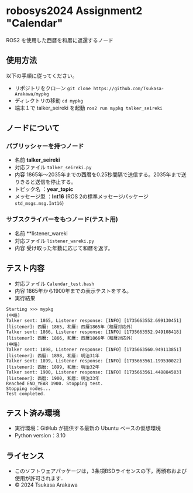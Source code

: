 # robosys2024 Assignment2 "Calendar"

ROS2 を使用した西暦を和暦に返還するノード


## 使用方法

以下の手順に従ってください。

- リポジトリをクローン
```git clone https://github.com/Tsukasa-Arakawa/mypkg```
- ディレクトリの移動
```cd mypkg```
- 端末１で talker_seireki を起動
```ros2 run mypkg talker_seireki```


## ノードについて

### パブリッシャーを持つノード
- 名前
**talker_seireki**
- 対応ファイル
```talker_seireki.py```
- 内容
1865年～2035年までの西暦を0.25秒間隔で送信する。2035年まで送りきると送信を停止する。
- トピック名 ：**year_topic**
- メッセージ型 ：**Int16** (ROS 2の標準メッセージパッケージ ```std_msgs.msg.Int16```)


### サブスクライバーをもつノード(テスト用)
- 名前
**listener_wareki
- 対応ファイル
```listener_wareki.py```
- 内容
受け取った年数に応じて和暦を返す。



## テスト内容
- 対応ファイル
```Calendar_test.bash```
- 内容
1865年から1900年までの表示テストをする。
- 実行結果
```
Starting >>> mypkg
(中略)
Talker sent: 1865, Listener response: [INFO] [1735663552.699130451] [listener]: 西暦: 1865, 和暦: 西暦1865年（和暦対応外）
Talker sent: 1866, Listener response: [INFO] [1735663552.949108418] [listener]: 西暦: 1866, 和暦: 西暦1866年（和暦対応外）
(中略)
Talker sent: 1898, Listener response: [INFO] [1735663560.949113851] [listener]: 西暦: 1898, 和暦: 明治31年
Talker sent: 1899, Listener response: [INFO] [1735663561.199530022] [listener]: 西暦: 1899, 和暦: 明治32年
Talker sent: 1900, Listener response: [INFO] [1735663561.448884503] [listener]: 西暦: 1900, 和暦: 明治33年
Reached END_YEAR 1900. Stopping test.
Stopping nodes...
Test completed.
```


## テスト済み環境
- 実行環境：GitHub が提供する最新の Ubuntu ベースの仮想環境
- Python version：3.10


## ライセンス
- このソフトウェアパッケージは，3条項BSDライセンスの下，再頒布および使用が許可されます．  
- © 2024 Tsukasa Arakawa
